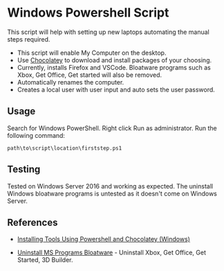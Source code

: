 # Windows Powershell Script
This script will help with setting up new laptops automating the manual steps required.
- This script will enable My Computer on the desktop.
- Use [Chocolatey](https://community.chocolatey.org/) to download and install packages of your choosing. 
- Currently, installs Firefox and VSCode. Bloatware programs such as Xbox, Get Office, Get started will also be removed.
- Automatically renames the computer.
- Creates a local user with user input and auto sets the user password.

## Usage
Search for Windows PowerShell. Right click Run as administrator. 
Run the following command:

```
path\to\script\location\firststep.ps1
```

## Testing
Tested on Windows Server 2016 and working as expected. The uninstall Windows bloatware programs is untested as
it doesn't come on Windows Server.

## References
- [Installing Tools Using Powershell and Chocolatey (Windows)](
https://rafaelmedeiros94.medium.com/installing-tools-using-powershell-and-chocolatey-windows-60d02ff7a7b9)

- [Uninstall MS Programs Bloatware](https://www.onmsft.com/how-to/uninstall-your-programs-using-powershell) - Uninstall
Xbox, Get Office, Get Started, 3D Builder.
